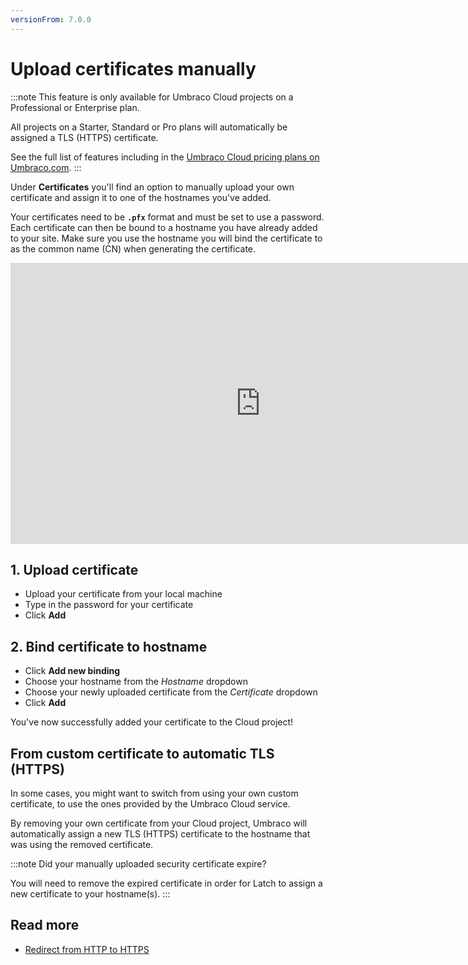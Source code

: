 ```yaml
---
versionFrom: 7.0.0
---
```


# Upload certificates manually

:::note
This feature is only available for Umbraco Cloud projects on a Professional or Enterprise plan.

All projects on a Starter, Standard or Pro plans will automatically be assigned a TLS (HTTPS) certificate.

See the full list of features including in the [Umbraco Cloud pricing plans on Umbraco.com](https://umbraco.com/umbraco-cloud-pricing/).
:::

Under **Certificates** you'll find an option to manually upload your own certificate and assign it to one of the hostnames you've added.

Your certificates need to be **`.pfx`** format and must be set to use a password. Each certificate can then be bound to a hostname you have already added to your site. Make sure you use the hostname you will bind the certificate to as the common name (CN) when generating the certificate.

<iframe width="800" height="450" src="https://www.youtube.com/embed/IM7mi7KuHpY?rel=0" frameborder="0" allow="autoplay; encrypted-media" allowfullscreen></iframe>

## 1. Upload certificate

* Upload your certificate from your local machine
* Type in the password for your certificate
* Click **Add**

## 2. Bind certificate to hostname

* Click **Add new binding**
* Choose your hostname from the *Hostname* dropdown
* Choose your newly uploaded certificate from the *Certificate* dropdown
* Click **Add**

You've now successfully added your certificate to the Cloud project!

## From custom certificate to automatic TLS (HTTPS)

In some cases, you might want to switch from using your own custom certificate, to use the ones provided by the Umbraco Cloud service.

By removing your own certificate from your Cloud project, Umbraco will automatically assign a new TLS (HTTPS) certificate to the hostname that was using the removed certificate.

:::note
Did your manually uploaded security certificate expire?

You will need to remove the expired certificate in order for Latch to assign a new certificate to your hostname(s).
:::

## Read more

* [Redirect from HTTP to HTTPS](../Rewrites-on-Cloud#running-your-site-on-https-only)
